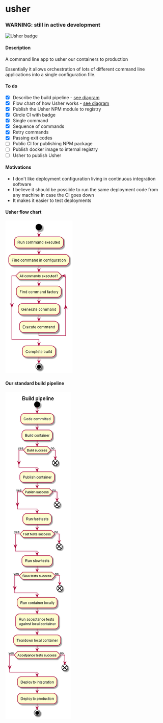 # usher

### WARNING: still in active development

![Usher badge](https://img.shields.io/circleci/project/findmypast/usher/master.svg)

#### Description

A command line app to usher our containers to production

Essentially it allows orchestration of lots of different command line applications into a single configuration file.

#### To do

- [x] Describe the build pipeline - [see diagram](#our-standard-build-pipeline)
- [x] Flow chart of how Usher works - [see diagram](#run)
- [x] Publish the Usher NPM module to registry
- [x] Circle CI with badge
- [x] Single command
- [x] Sequence of commands
- [x] Retry commands
- [x] Passing exit codes
- [ ] Public CI for publishing NPM package
- [ ] Publish docker image to internal registry
- [ ] Usher to publish Usher

#### Motivations

- I don't like deployment configuration living in continuous integration software
- I believe it should be possible to run the same deployment code from any machine in case the CI goes down
- It makes it easier to test deployments

#### Usher flow chart

![usher run flow-chart](./diagrams/img/run.png)

#### Our standard build pipeline

![Build Pipeline](./diagrams/img/build-pipeline.png)
